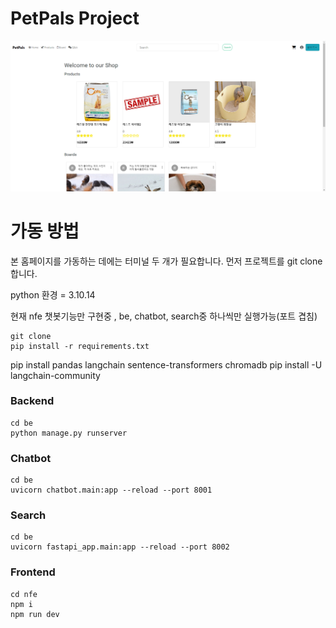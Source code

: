 # PetPals Project

![img](be/static/images/main_homepage.png)

# 가동 방법

본 홈페이지를 가동하는 데에는 터미널 두 개가 필요합니다.
먼저 프로젝트를 git clone 합니다.

python 환경 = 3.10.14


현재 nfe 챗봇기능만 구현중 , be, chatbot, search중 하나씩만 실행가능(포트 겹침)

```
git clone
pip install -r requirements.txt
```
pip install pandas langchain sentence-transformers chromadb
pip install -U langchain-community
### Backend

```
cd be
python manage.py runserver
```
### Chatbot
```
cd be
uvicorn chatbot.main:app --reload --port 8001
```
### Search
```
cd be
uvicorn fastapi_app.main:app --reload --port 8002
```

### Frontend

```
cd nfe
npm i
npm run dev
